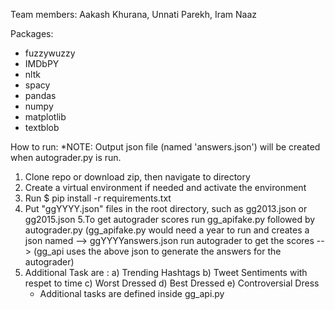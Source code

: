 Team members: Aakash Khurana, Unnati Parekh, Iram Naaz


Packages:
* fuzzywuzzy
* IMDbPY
* nltk
* spacy
* pandas
* numpy
* matplotlib
* textblob


How to run:
*NOTE: Output json file (named 'answers.json') will be created when autograder.py is run. 


1. Clone repo or download zip, then navigate to directory
2. Create a virtual environment if needed and activate the environment
3. Run $ pip install -r  requirements.txt
4. Put "ggYYYY.json" files in the root directory, such as gg2013.json or gg2015.json 
5.To get autograder scores run gg_apifake.py followed by autograder.py
(gg_apifake.py would need a year to run and creates a json named --> ggYYYYanswers.json
 run autograder to get the scores --> (gg_api uses the above json to generate the answers for the autograder)
 6. Additional Task are : a) Trending Hashtags b) Tweet Sentiments with respet to time c) Worst Dressed d) Best Dressed e) Controversial Dress
    - Additional tasks are defined inside gg_api.py
    
